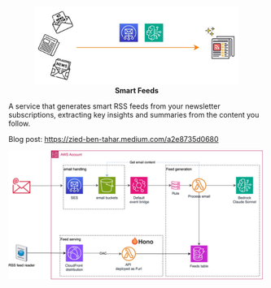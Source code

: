 <br>
<p align="center" style="text-align:center;">
<img src="./assests/smart-feeds.png" alt="Smart feeds"  width="400" />
<br>
<strong>Smart Feeds</strong><br>


A  service that generates smart RSS feeds from your newsletter subscriptions, extracting key insights and summaries from the content you follow.


Blog post: https://zied-ben-tahar.medium.com/a2e8735d0680


<img src="./assests/deployment-view.png" alt="Smart feeds deployment view"  width="500" />



